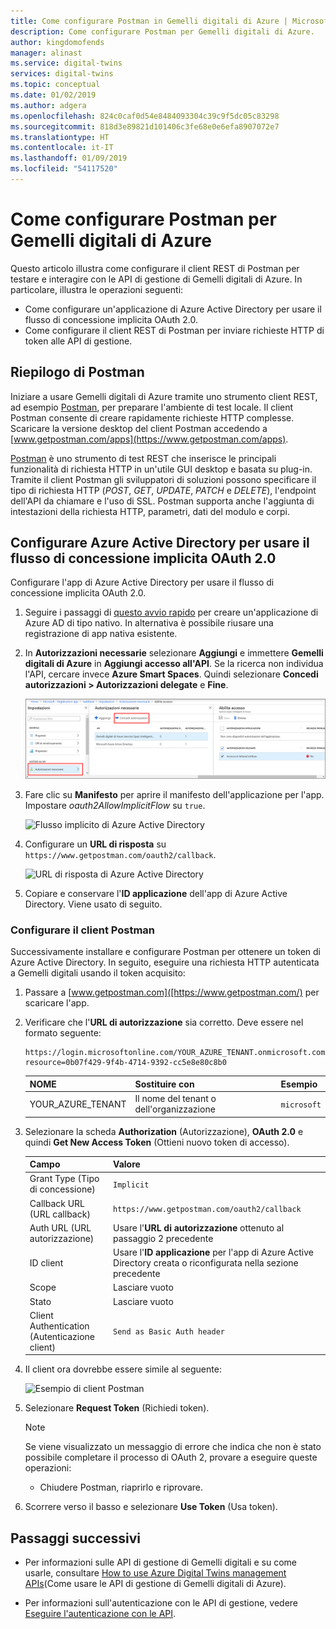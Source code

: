 ```yaml
---
title: Come configurare Postman in Gemelli digitali di Azure | Microsoft Docs
description: Come configurare Postman per Gemelli digitali di Azure.
author: kingdomofends
manager: alinast
ms.service: digital-twins
services: digital-twins
ms.topic: conceptual
ms.date: 01/02/2019
ms.author: adgera
ms.openlocfilehash: 824c0caf0d54e8484093304c39c9f5dc05c83298
ms.sourcegitcommit: 818d3e89821d101406c3fe68e0e6efa8907072e7
ms.translationtype: HT
ms.contentlocale: it-IT
ms.lasthandoff: 01/09/2019
ms.locfileid: "54117520"
---
```

# <a name="how-to-configure-postman-for-azure-digital-twins"></a>Come configurare Postman per Gemelli digitali di Azure

Questo articolo illustra come configurare il client REST di Postman per testare e interagire con le API di gestione di Gemelli digitali di Azure. In particolare, illustra le operazioni seguenti:

* Come configurare un'applicazione di Azure Active Directory per usare il flusso di concessione implicita OAuth 2.0.
* Come configurare il client REST di Postman per inviare richieste HTTP di token alle API di gestione.

## <a name="postman-summary"></a>Riepilogo di Postman

Iniziare a usare Gemelli digitali di Azure tramite uno strumento client REST, ad esempio [Postman](https://www.getpostman.com/), per preparare l'ambiente di test locale. Il client Postman consente di creare rapidamente richieste HTTP complesse. Scaricare la versione desktop del client Postman accedendo a [www.getpostman.com/apps](https://www.getpostman.com/apps).

[Postman](https://www.getpostman.com/) è uno strumento di test REST che inserisce le principali funzionalità di richiesta HTTP in un'utile GUI desktop e basata su plug-in. Tramite il client Postman gli sviluppatori di soluzioni possono specificare il tipo di richiesta HTTP (*POST*, *GET*, *UPDATE*, *PATCH* e *DELETE*), l'endpoint dell'API da chiamare e l'uso di SSL. Postman supporta anche l'aggiunta di intestazioni della richiesta HTTP, parametri, dati del modulo e corpi.

## <a name="configure-azure-active-directory-to-use-the-oauth-20-implicit-grant-flow"></a>Configurare Azure Active Directory per usare il flusso di concessione implicita OAuth 2.0

Configurare l'app di Azure Active Directory per usare il flusso di concessione implicita OAuth 2.0.

1. Seguire i passaggi di [questo avvio rapido](https://docs.microsoft.com/azure/active-directory/develop/quickstart-v1-integrate-apps-with-azure-ad) per creare un'applicazione di Azure AD di tipo nativo. In alternativa è possibile riusare una registrazione di app nativa esistente.

1. In **Autorizzazioni necessarie** selezionare **Aggiungi** e immettere **Gemelli digitali di Azure** in **Aggiungi accesso all'API**. Se la ricerca non individua l'API, cercare invece **Azure Smart Spaces**. Quindi selezionare **Concedi autorizzazioni > Autorizzazioni delegate** e **Fine**.

    ![Aggiunta dell'API per la registrazione di app in Azure Active Directory](../../includes/media/digital-twins-permissions/aad-app-req-permissions.png)

1. Fare clic su **Manifesto** per aprire il manifesto dell'applicazione per l'app. Impostare *oauth2AllowImplicitFlow* su `true`.

      ![Flusso implicito di Azure Active Directory][1]

1. Configurare un **URL di risposta** su `https://www.getpostman.com/oauth2/callback`.

      ![URL di risposta di Azure Active Directory][2]

1. Copiare e conservare l'**ID applicazione** dell'app di Azure Active Directory. Viene usato di seguito.

### <a name="configure-the-postman-client"></a>Configurare il client Postman

Successivamente installare e configurare Postman per ottenere un token di Azure Active Directory. In seguito, eseguire una richiesta HTTP autenticata a Gemelli digitali usando il token acquisito:

1. Passare a [www.getpostman.com]([https://www.getpostman.com/) per scaricare l'app.
1. Verificare che l'**URL di autorizzazione** sia corretto. Deve essere nel formato seguente:

    ```plaintext
    https://login.microsoftonline.com/YOUR_AZURE_TENANT.onmicrosoft.com/oauth2/authorize?resource=0b07f429-9f4b-4714-9392-cc5e8e80c8b0
    ```

    | NOME  | Sostituire con | Esempio |
    |---------|---------|---------|
    | YOUR_AZURE_TENANT | Il nome del tenant o dell'organizzazione | `microsoft` |

1. Selezionare la scheda **Authorization** (Autorizzazione), **OAuth 2.0** e quindi **Get New Access Token** (Ottieni nuovo token di accesso).

    | Campo  | Valore |
    |---------|---------|
    | Grant Type (Tipo di concessione) | `Implicit` |
    | Callback URL (URL callback) | `https://www.getpostman.com/oauth2/callback` |
    | Auth URL (URL autorizzazione) | Usare l'**URL di autorizzazione** ottenuto al passaggio 2 precedente |
    | ID client | Usare l'**ID applicazione** per l'app di Azure Active Directory creata o riconfigurata nella sezione precedente |
    | Scope | Lasciare vuoto |
    | Stato | Lasciare vuoto |
    | Client Authentication (Autenticazione client) | `Send as Basic Auth header` |

1. Il client ora dovrebbe essere simile al seguente:

   ![Esempio di client Postman][3]

1. Selezionare **Request Token** (Richiedi token).

    >[!NOTE]
    >Se viene visualizzato un messaggio di errore che indica che non è stato possibile completare il processo di OAuth 2, provare a eseguire queste operazioni:
    > * Chiudere Postman, riaprirlo e riprovare.
  
1. Scorrere verso il basso e selezionare **Use Token** (Usa token).

## <a name="next-steps"></a>Passaggi successivi

- Per informazioni sulle API di gestione di Gemelli digitali e su come usarle, consultare [How to use Azure Digital Twins management APIs](how-to-navigate-apis.md)(Come usare le API di gestione di Gemelli digitali di Azure).

- Per informazioni sull'autenticazione con le API di gestione, vedere [Eseguire l'autenticazione con le API](./security-authenticating-apis.md). 



<!-- Images -->
[1]: media/how-to-configure-postman/implicit-flow.png
[2]: media/how-to-configure-postman/reply-url.png
[3]: media/how-to-configure-postman/postman-oauth-token.png
